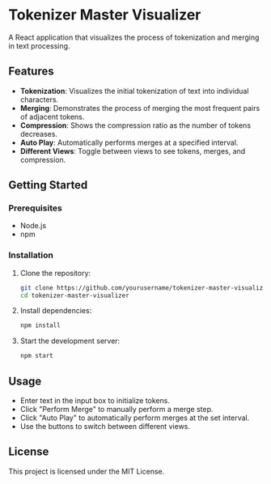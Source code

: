 # Tokenizer Master Visualizer

A React application that visualizes the process of tokenization and merging in text processing.

## Features

- **Tokenization**: Visualizes the initial tokenization of text into individual characters.
- **Merging**: Demonstrates the process of merging the most frequent pairs of adjacent tokens.
- **Compression**: Shows the compression ratio as the number of tokens decreases.
- **Auto Play**: Automatically performs merges at a specified interval.
- **Different Views**: Toggle between views to see tokens, merges, and compression.

## Getting Started

### Prerequisites

- Node.js
- npm

### Installation

1. Clone the repository:
   ```bash
   git clone https://github.com/yourusername/tokenizer-master-visualizer.git
   cd tokenizer-master-visualizer
   ```

2. Install dependencies:
   ```bash
   npm install
   ```

3. Start the development server:
   ```bash
   npm start
   ```

## Usage

- Enter text in the input box to initialize tokens.
- Click "Perform Merge" to manually perform a merge step.
- Click "Auto Play" to automatically perform merges at the set interval.
- Use the buttons to switch between different views.

## License

This project is licensed under the MIT License.

